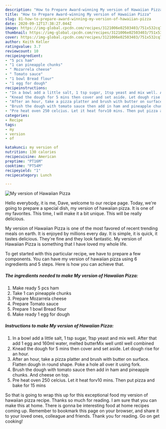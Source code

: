 ```yaml
---
description: "How to Prepare Award-winning My version of Hawaiian Pizza"
title: "How to Prepare Award-winning My version of Hawaiian Pizza"
slug: 81-how-to-prepare-award-winning-my-version-of-hawaiian-pizza
date: 2020-09-12T17:38:27.044Z
image: https://img-global.cpcdn.com/recipes/3121006e02503403/751x532cq70/my-version-of-hawaiian-pizza-recipe-main-photo.jpg
thumbnail: https://img-global.cpcdn.com/recipes/3121006e02503403/751x532cq70/my-version-of-hawaiian-pizza-recipe-main-photo.jpg
cover: https://img-global.cpcdn.com/recipes/3121006e02503403/751x532cq70/my-version-of-hawaiian-pizza-recipe-main-photo.jpg
author: Keith Keller
ratingvalue: 3.7
reviewcount: 10
recipeingredient:
- "5 pcs ham"
- "1 can pineapple chunks"
- " Mozarrela cheese"
- " Tomato sauce"
- "1 bowl Bread flour"
- "1 egg for dough"
recipeinstructions:
- "In a bowl add a little salt, 1 tsp sugar, 1tsp yeast and mix well. After that add 1 egg and 160ml water, melted butterMix well until well combined"
- "Knead the dough for 5 mins then cover and set aside. Let dough rise for an hour."
- "After an hour, take a pizza platter and brush with butter on surface. Flatten dough in round shape. Poke a hole all over it using fork."
- "Brush the dough with tomato sauce then add in ham and pineapple chunks. And cheese on top."
- "Pre heat oven 250 celcius. Let it heat forv10 mins. Then put pizza and bake for 15 mins"
categories:
- Recipe
tags:
- my
- version
- of

katakunci: my version of 
nutrition: 130 calories
recipecuisine: American
preptime: "PT16M"
cooktime: "PT54M"
recipeyield: "1"
recipecategory: Lunch

---
```



![My version of Hawaiian Pizza](https://img-global.cpcdn.com/recipes/3121006e02503403/751x532cq70/my-version-of-hawaiian-pizza-recipe-main-photo.jpg)

Hello everybody, it is me, Dave, welcome to our recipe page. Today, we're going to prepare a special dish, my version of hawaiian pizza. It is one of my favorites. This time, I will make it a bit unique. This will be really delicious.



My version of Hawaiian Pizza is one of the most favored of recent trending meals on earth. It is enjoyed by millions every day. It is simple, it is quick, it tastes delicious. They're fine and they look fantastic. My version of Hawaiian Pizza is something that I have loved my whole life.


To get started with this particular recipe, we have to prepare a few components. You can have my version of hawaiian pizza using 6 ingredients and 5 steps. Here is how you can achieve that.

<!--inarticleads1-->

##### The ingredients needed to make My version of Hawaiian Pizza:

1. Make ready 5 pcs ham
1. Take 1 can pineapple chunks
1. Prepare  Mozarrela cheese
1. Prepare  Tomato sauce
1. Prepare 1 bowl Bread flour
1. Make ready 1 egg for dough




<!--inarticleads2-->

##### Instructions to make My version of Hawaiian Pizza:

1. In a bowl add a little salt, 1 tsp sugar, 1tsp yeast and mix well. After that add 1 egg and 160ml water, melted butterMix well until well combined
1. Knead the dough for 5 mins then cover and set aside. Let dough rise for an hour.
1. After an hour, take a pizza platter and brush with butter on surface. Flatten dough in round shape. Poke a hole all over it using fork.
1. Brush the dough with tomato sauce then add in ham and pineapple chunks. And cheese on top.
1. Pre heat oven 250 celcius. Let it heat forv10 mins. Then put pizza and bake for 15 mins




So that is going to wrap this up for this exceptional food my version of hawaiian pizza recipe. Thanks so much for reading. I am sure that you can make this at home. There is gonna be interesting food at home recipes coming up. Remember to bookmark this page on your browser, and share it to your loved ones, colleague and friends. Thank you for reading. Go on get cooking!
